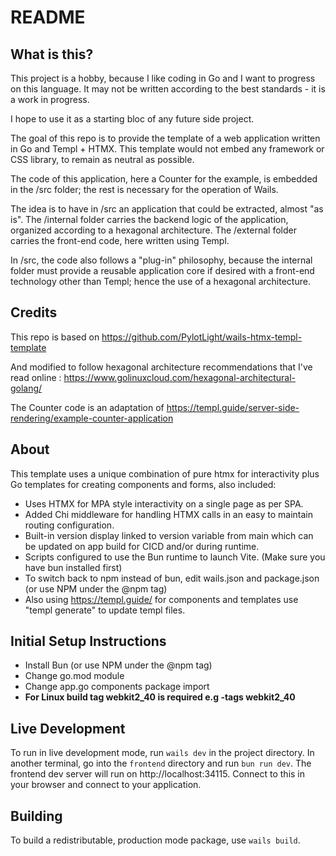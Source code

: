 # README


## What is this?

This project is a hobby, because I like coding in Go and I want to progress on this language. It may not be written according to the best standards - it is a work in progress.

I hope to use it as a starting bloc of any future side project.

The goal of this repo is to provide the template of a web application written in Go and Templ + HTMX. This template would not embed any framework or CSS library, to remain as neutral as possible.

The code of this application, here a Counter for the example, is embedded in the /src folder; the rest is necessary for the operation of Wails.

The idea is to have in /src an application that could be extracted, almost "as is". The /internal folder carries the backend logic of the application, organized according to a hexagonal architecture. The /external folder carries the front-end code, here written using Templ.

In /src, the code also follows a "plug-in" philosophy, because the internal folder must provide a reusable application core if desired with a front-end technology other than Templ; hence the use of a hexagonal architecture.

## Credits

This repo is based on https://github.com/PylotLight/wails-htmx-templ-template

And modified to follow hexagonal architecture recommendations that I've read online : 
https://www.golinuxcloud.com/hexagonal-architectural-golang/

The Counter code is an adaptation of https://templ.guide/server-side-rendering/example-counter-application

## About

This template uses a unique combination of pure htmx for interactivity plus Go templates for creating components and forms, also included:
- Uses HTMX for MPA style interactivity on a single page as per SPA.
- Added Chi middleware for handling HTMX calls in an easy to maintain routing configuration.
- Built-in version display linked to version variable from main which can be updated on app build for CICD and/or during runtime.
- Scripts configured to use the Bun runtime to launch Vite. (Make sure you have bun installed first)
- To switch back to npm instead of bun, edit wails.json and package.json (or use NPM under the @npm tag)
- Also using https://templ.guide/ for components and templates use "templ generate" to update templ files. 

## Initial Setup Instructions
- Install Bun (or use NPM under the @npm tag)
- Change go.mod module
- Change app.go components package import
- **For Linux build tag webkit2_40 is required e.g -tags webkit2_40**

## Live Development

To run in live development mode, run `wails dev` in the project directory. In another terminal, go into the `frontend`
directory and run `bun run dev`. The frontend dev server will run on http://localhost:34115. Connect to this in your
browser and connect to your application.

## Building

To build a redistributable, production mode package, use `wails build`.
